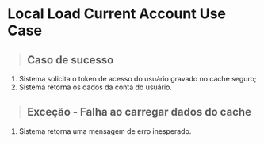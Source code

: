 # Local Load Current Account Use Case

> ## Caso de sucesso
1. Sistema solicita o token de acesso do usuário gravado no cache seguro;
2. Sistema retorna os dados da conta do usuário.

> ## Exceção - Falha ao carregar dados do cache
1. Sistema retorna uma mensagem de erro inesperado.
